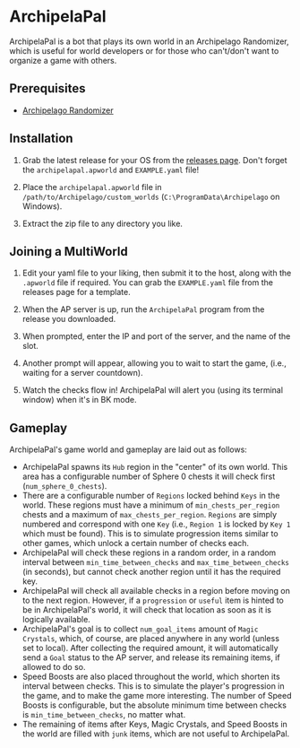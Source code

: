 # ArchipelaPal

ArchipelaPal is a bot that plays its own world in an Archipelago Randomizer, which is useful for world developers or for those who can't/don't want to organize a game with others.

## Prerequisites

- [Archipelago Randomizer](https://github.com/ArchipelagoMW/Archipelago)

## Installation

1. Grab the latest release for your OS from the [releases page](https://github.com/quellen-sol/ArchipelaPal/releases/latest). Don't forget the `archipelapal.apworld` and `EXAMPLE.yaml` file!

2. Place the `archipelapal.apworld` file in `/path/to/Archipelago/custom_worlds` (`C:\ProgramData\Archipelago` on Windows).

3. Extract the zip file to any directory you like.

## Joining a MultiWorld

1. Edit your yaml file to your liking, then submit it to the host, along with the `.apworld` file if required. You can grab the `EXAMPLE.yaml` file from the releases page for a template.

2. When the AP server is up, run the `ArchipelaPal` program from the release you downloaded.

3. When prompted, enter the IP and port of the server, and the name of the slot.

4. Another prompt will appear, allowing you to wait to start the game, (i.e., waiting for a server countdown).

5. Watch the checks flow in! ArchipelaPal will alert you (using its terminal window) when it's in BK mode.

## Gameplay

ArchipelaPal's game world and gameplay are laid out as follows:

- ArchipelaPal spawns its `Hub` region in the "center" of its own world. This area has a configurable number of Sphere 0 chests it will check first (`num_sphere_0_chests`).
- There are a configurable number of `Regions` locked behind `Keys` in the world. These regions must have a minimum of `min_chests_per_region` chests and a maximum of `max_chests_per_region`. `Regions` are simply numbered and correspond with one `Key` (i.e., `Region 1` is locked by `Key 1` which must be found). This is to simulate progression items similar to other games, which unlock a certain number of checks each.
- ArchipelaPal will check these regions in a random order, in a random interval between `min_time_between_checks` and `max_time_between_checks` (in seconds), but cannot check another region until it has the required key.
- ArchipelaPal will check all available checks in a region before moving on to the next region. However, if a `progression` or `useful` item is hinted to be in ArchipelaPal's world, it will check that location as soon as it is logically available.
- ArchipelaPal's goal is to collect `num_goal_items` amount of `Magic Crystals`, which, of course, are placed anywhere in any world (unless set to local). After collecting the required amount, it will automatically send a `Goal` status to the AP server, and release its remaining items, if allowed to do so.
- Speed Boosts are also placed throughout the world, which shorten its interval between checks. This is to simulate the player's progression in the game, and to make the game more interesting. The number of Speed Boosts is configurable, but the absolute minimum time between checks is `min_time_between_checks`, no matter what.
- The remaining of items after Keys, Magic Crystals, and Speed Boosts in the world are filled with `junk` items, which are not useful to ArchipelaPal.
